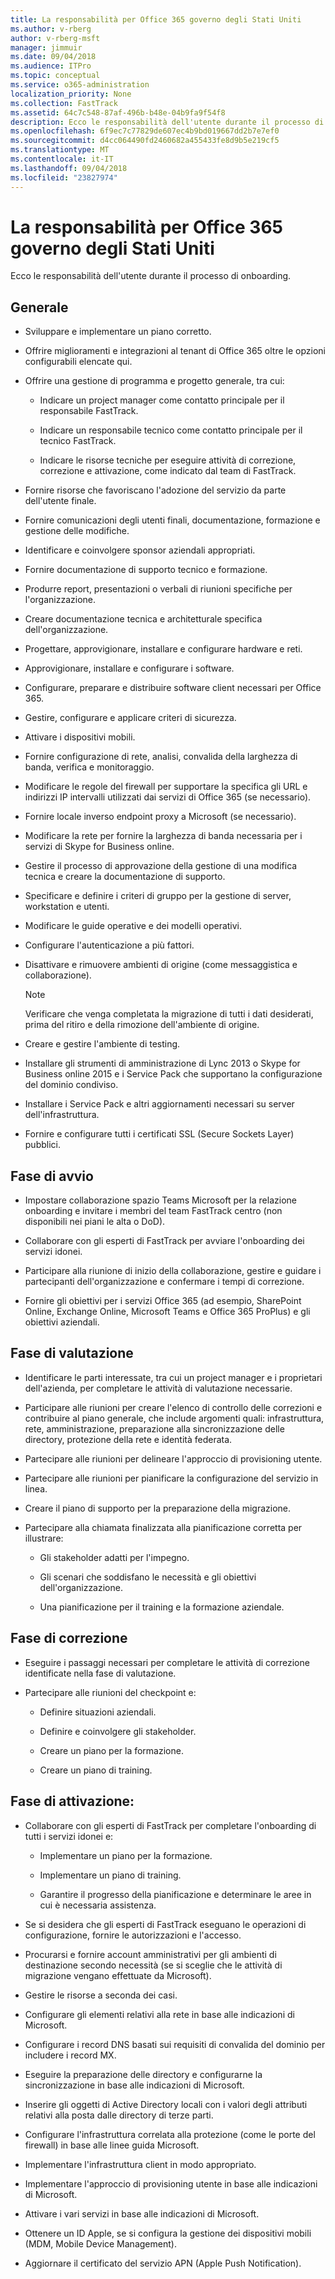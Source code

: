 ```yaml
---
title: La responsabilità per Office 365 governo degli Stati Uniti
ms.author: v-rberg
author: v-rberg-msft
manager: jimmuir
ms.date: 09/04/2018
ms.audience: ITPro
ms.topic: conceptual
ms.service: o365-administration
localization_priority: None
ms.collection: FastTrack
ms.assetid: 64c7c548-87af-496b-b48e-04b9fa9f54f8
description: Ecco le responsabilità dell'utente durante il processo di onboarding.
ms.openlocfilehash: 6f9ec7c77829de607ec4b9bd019667dd2b7e7ef0
ms.sourcegitcommit: d4cc064490fd2460682a455433fe8d9b5e219cf5
ms.translationtype: MT
ms.contentlocale: it-IT
ms.lasthandoff: 09/04/2018
ms.locfileid: "23827974"
---
```

# <a name="your-responsibilities-for-office-365-us-government"></a>La responsabilità per Office 365 governo degli Stati Uniti

Ecco le responsabilità dell'utente durante il processo di onboarding.
  
## <a name="general"></a>Generale

- Sviluppare e implementare un piano corretto.
    
- Offrire miglioramenti e integrazioni al tenant di Office 365 oltre le opzioni configurabili elencate qui. 
    
- Offrire una gestione di programma e progetto generale, tra cui: 
    
  - Indicare un project manager come contatto principale per il responsabile FastTrack.
    
  - Indicare un responsabile tecnico come contatto principale per il tecnico FastTrack.
    
  - Indicare le risorse tecniche per eseguire attività di correzione, correzione e attivazione, come indicato dal team di FastTrack. 
    
- Fornire risorse che favoriscano l'adozione del servizio da parte dell'utente finale.
    
- Fornire comunicazioni degli utenti finali, documentazione, formazione e gestione delle modifiche.
    
- Identificare e coinvolgere sponsor aziendali appropriati. 
    
- Fornire documentazione di supporto tecnico e formazione. 
    
- Produrre report, presentazioni o verbali di riunioni specifiche per l'organizzazione. 
    
- Creare documentazione tecnica e architetturale specifica dell'organizzazione. 
    
- Progettare, approvigionare, installare e configurare hardware e reti. 
    
- Approvigionare, installare e configurare i software. 
    
- Configurare, preparare e distribuire software client necessari per Office 365.
    
- Gestire, configurare e applicare criteri di sicurezza.
    
- Attivare i dispositivi mobili.
    
- Fornire configurazione di rete, analisi, convalida della larghezza di banda, verifica e monitoraggio. 

- Modificare le regole del firewall per supportare la specifica gli URL e indirizzi IP intervalli utilizzati dai servizi di Office 365 (se necessario).

- Fornire locale inverso endpoint proxy a Microsoft (se necessario). 
    
- Modificare la rete per fornire la larghezza di banda necessaria per i servizi di Skype for Business online.
    
- Gestire il processo di approvazione della gestione di una modifica tecnica e creare la documentazione di supporto.
    
- Specificare e definire i criteri di gruppo per la gestione di server, workstation e utenti.
    
- Modificare le guide operative e dei modelli operativi.
    
- Configurare l'autenticazione a più fattori.
    
- Disattivare e rimuovere ambienti di origine (come messaggistica e collaborazione). 
    
    > [!NOTE]
    > Verificare che venga completata la migrazione di tutti i dati desiderati, prima del ritiro e della rimozione dell'ambiente di origine. 
  
- Creare e gestire l'ambiente di testing.
    
- Installare gli strumenti di amministrazione di Lync 2013 o Skype for Business online 2015 e i Service Pack che supportano la configurazione del dominio condiviso.
    
- Installare i Service Pack e altri aggiornamenti necessari su server dell'infrastruttura. 
    
- Fornire e configurare tutti i certificati SSL (Secure Sockets Layer) pubblici. 
    
## <a name="initiate-phase"></a>Fase di avvio

- Impostare collaborazione spazio Teams Microsoft per la relazione onboarding e invitare i membri del team FastTrack centro (non disponibili nei piani le alta o DoD).
    
- Collaborare con gli esperti di FastTrack per avviare l'onboarding dei servizi idonei.  
    
- Participare alla riunione di inizio della collaborazione, gestire e guidare i partecipanti dell'organizzazione e confermare i tempi di correzione.
    
- Fornire gli obiettivi per i servizi Office 365 (ad esempio, SharePoint Online, Exchange Online, Microsoft Teams e Office 365 ProPlus) e gli obiettivi aziendali.
    
## <a name="assess-phase"></a>Fase di valutazione

- Identificare le parti interessate, tra cui un project manager e i proprietari dell'azienda, per completare le attività di valutazione necessarie. 
    
- Participare alle riunioni per creare l'elenco di controllo delle correzioni e contribuire al piano generale, che include argomenti quali: infrastruttura, rete, amministrazione, preparazione alla sincronizzazione delle directory, protezione della rete e identità federata. 
    
- Partecipare alle riunioni per delineare l'approccio di provisioning utente. 
    
- Partecipare alle riunioni per pianificare la configurazione del servizio in linea. 
    
- Creare il piano di supporto per la preparazione della migrazione. 
    
- Partecipare alla chiamata finalizzata alla pianificazione corretta per illustrare:
    
  - Gli stakeholder adatti per l'impegno.
    
  - Gli scenari che soddisfano le necessità e gli obiettivi dell'organizzazione.
    
  - Una pianificazione per il training e la formazione aziendale.
    
## <a name="remediate-phase"></a>Fase di correzione

- Eseguire i passaggi necessari per completare le attività di correzione identificate nella fase di valutazione. 
    
- Partecipare alle riunioni del checkpoint e: 
    
  - Definire situazioni aziendali.
    
  - Definire e coinvolgere gli stakeholder.
    
  - Creare un piano per la formazione.
    
  - Creare un piano di training.
    
## <a name="enable-phase"></a>Fase di attivazione:

- Collaborare con gli esperti di FastTrack per completare l'onboarding di tutti i servizi idonei e:
    
  - Implementare un piano per la formazione.
    
  - Implementare un piano di training.
    
  - Garantire il progresso della pianificazione e determinare le aree in cui è necessaria assistenza.
    
- Se si desidera che gli esperti di FastTrack eseguano le operazioni di configurazione, fornire le autorizzazioni e l'accesso.
    
- Procurarsi e fornire account amministrativi per gli ambienti di destinazione secondo necessità (se si sceglie che le attività di migrazione vengano effettuate da Microsoft).
    
- Gestire le risorse a seconda dei casi. 
    
- Configurare gli elementi relativi alla rete in base alle indicazioni di Microsoft.
    
- Configurare i record DNS basati sui requisiti di convalida del dominio per includere i record MX.
    
- Eseguire la preparazione delle directory e configurarne la sincronizzazione in base alle indicazioni di Microsoft.
    
- Inserire gli oggetti di Active Directory locali con i valori degli attributi relativi alla posta dalle directory di terze parti.
    
- Configurare l'infrastruttura correlata alla protezione (come le porte del firewall) in base alle linee guida Microsoft.
    
- Implementare l'infrastruttura client in modo appropriato.
    
- Implementare l'approccio di provisioning utente in base alle indicazioni di Microsoft.
    
- Attivare i vari servizi in base alle indicazioni di Microsoft.
    
- Ottenere un ID Apple, se si configura la gestione dei dispositivi mobili (MDM, Mobile Device Management).
    
- Aggiornare il certificato del servizio APN (Apple Push Notification).
    

  

